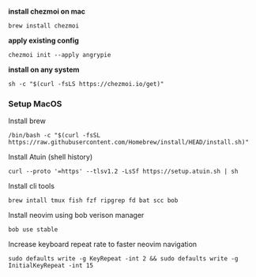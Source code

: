**install chezmoi on mac**

	brew install chezmoi

**apply existing config**

	chezmoi init --apply angrypie

**install on any system**

    sh -c "$(curl -fsLS https://chezmoi.io/get)"

### Setup MacOS

Install brew

    /bin/bash -c "$(curl -fsSL https://raw.githubusercontent.com/Homebrew/install/HEAD/install.sh)"

Install Atuin (shell history)

    curl --proto '=https' --tlsv1.2 -LsSf https://setup.atuin.sh | sh


Install cli tools

    brew intall tmux fish fzf ripgrep fd bat scc bob

Install neovim using bob verison manager

    bob use stable

Increase keyboard repeat rate to faster neovim navigation

    sudo defaults write -g KeyRepeat -int 2 && sudo defaults write -g InitialKeyRepeat -int 15
